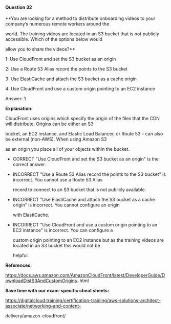 #### Question  32


**You are looking for a method to distribute onboarding videos to your company’s numerous remote workers around the

world. The training videos are located in an S3 bucket that is not publicly accessible. Which of the options below would

allow you to share the videos?**


1: Use CloudFront and set the S3 bucket as an origin


2: Use a Route 53 Alias record the points to the S3 bucket


3: Use ElastiCache and attach the S3 bucket as a cache origin


4: Use CloudFront and use a custom origin pointing to an EC2 instance


Answer: 1


**Explanation:**


CloudFront uses origins which specify the origin of the files that the CDN will distribute. Origins can be either an S3

bucket, an EC2 instance, and Elastic Load Balancer, or Route 53 – can also be external (non-AWS). When using Amazon S3

as an origin you place all of your objects within the bucket.


- CORRECT "Use CloudFront and set the S3 bucket as an origin" is the correct answer.


- INCORRECT "Use a Route 53 Alias record the points to the S3 bucket" is incorrect. You cannot use a Route 53 Alias

  record to connect to an S3 bucket that is not publicly available.


- INCORRECT "Use ElastiCache and attach the S3 bucket as a cache origin" is incorrect. You cannot configure an origin

  with ElastiCache.


- INCORRECT "Use CloudFront and use a custom origin pointing to an EC2 instance" is incorrect. You can configure a

  custom origin pointing to an EC2 instance but as the training videos are located in an S3 bucket this would not be

  helpful.


**References:**


https://docs.aws.amazon.com/AmazonCloudFront/latest/DeveloperGuide/DownloadDistS3AndCustomOrigins. html


**Save time with our exam-specific cheat sheets:**


https://digitalcloud.training/certification-training/aws-solutions-architect-associate/networking-and-content-

delivery/amazon-cloudfront/

